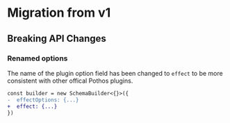 # Migration from v1

## Breaking API Changes

### Renamed options

The name of the plugin option field has been changed to `effect` to be more consistent with other offical Pothos plugins.

```diff
const builder = new SchemaBuilder<{}>({
-  effectOptions: {...}
+  effect: {...}
})
```
